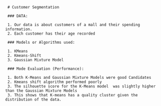      # Customer Segmentation 

     ### DATA:
     
     1. Our data is about customers of a mall and their spending information.
     2. Each customer has their age recorded 

     ### Models or Algorithms used:

     1. KMeans
     2. Kmeans-Shift 
     3. Gaussian Mixture Model

     ### Mode Evaluation (Performance):

     1. Both K-Means and Gaussian Mixture Models were good Candidates
     2. Kmeans shift algorithm performed poorly 
     3. The silhouette score for the K-Means model  was slightly higher than the Gaussian Mixture Models
     3. This shows that K-means has a quality cluster given the distribution of the data.

     